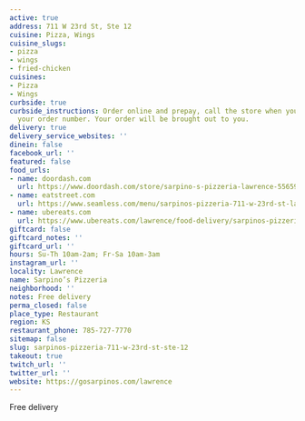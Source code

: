 ```yaml
---
active: true
address: 711 W 23rd St, Ste 12
cuisine: Pizza, Wings
cuisine_slugs:
- pizza
- wings
- fried-chicken
cuisines:
- Pizza
- Wings
curbside: true
curbside_instructions: Order online and prepay, call the store when you arrive with
  your order number. Your order will be brought out to you.
delivery: true
delivery_service_websites: ''
dinein: false
facebook_url: ''
featured: false
food_urls:
- name: doordash.com
  url: https://www.doordash.com/store/sarpino-s-pizzeria-lawrence-556594/en-US
- name: eatstreet.com
  url: https://www.seamless.com/menu/sarpinos-pizzeria-711-w-23rd-st-lawrence/414249
- name: ubereats.com
  url: https://www.ubereats.com/lawrence/food-delivery/sarpinos-pizzeria-711-w-23rd-st/klsK8vOhSS2wJC97GzohLw
giftcard: false
giftcard_notes: ''
giftcard_url: ''
hours: Su-Th 10am-2am; Fr-Sa 10am-3am
instagram_url: ''
locality: Lawrence
name: Sarpino’s Pizzeria
neighborhood: ''
notes: Free delivery
perma_closed: false
place_type: Restaurant
region: KS
restaurant_phone: 785-727-7770
sitemap: false
slug: sarpinos-pizzeria-711-w-23rd-st-ste-12
takeout: true
twitch_url: ''
twitter_url: ''
website: https://gosarpinos.com/lawrence
---
```


Free delivery